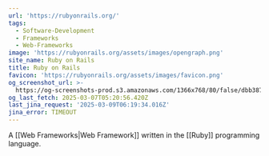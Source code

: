 ```yaml
---
url: 'https://rubyonrails.org/'
tags:
  - Software-Development
  - Frameworks
  - Web-Frameworks
image: 'https://rubyonrails.org/assets/images/opengraph.png'
site_name: Ruby on Rails
title: Ruby on Rails
favicon: 'https://rubyonrails.org/assets/images/favicon.png'
og_screenshot_url: >-
  https://og-screenshots-prod.s3.amazonaws.com/1366x768/80/false/dbb387d517f021781ebdfeb042f5981b00a2c958a38be8835f49a19b313322d1.jpeg
og_last_fetch: 2025-03-07T05:20:56.420Z
last_jina_request: '2025-03-09T06:19:34.016Z'
jina_error: TIMEOUT
---
```


A [[Web Frameworks|Web Framework]] written in the [[Ruby]] programming language.  

